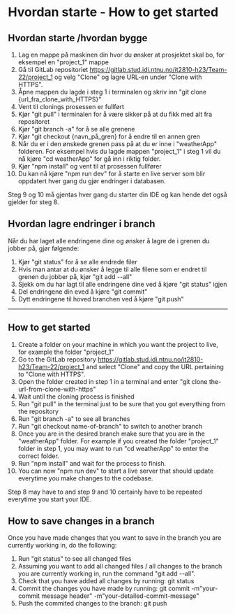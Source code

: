 # Hvordan starte - How to get started
## Hvordan starte /hvordan bygge
1. Lag en mappe på maskinen din hvor du ønsker at prosjektet skal bo, for eksempel en "project_1" mappe
2. Gå til GitLab repositoriet https://gitlab.stud.idi.ntnu.no/it2810-h23/Team-22/project_1 og velg "Clone" og lagre URL-en under "Clone with HTTPS".
3. Åpne mappen du lagde i steg 1 i terminalen og skriv inn "git clone {url_fra_clone_with_HTTPS}" 
4. Vent til clonings prosessen er fullført
5. Kjør "git pull" i terminalen for å være sikker på at du fikk med alt fra repositoret
6. Kjør "git branch -a" for å se alle grenene 
7. Kjør "git checkout {navn_på_gren} for å endre til en annen gren 
8. Når du er i den ønskede grenen pass på at du er inne i "weatherApp" folderen. For eksempel hvis du lagde mappen "project_1" i steg 1 vil du nå kjøre "cd weatherApp" for gå inn i riktig folder.
9. Kjør "npm install" og vent til at prosessen fullfører
10. Du kan nå kjøre "npm run dev" for å starte en live server som blir oppdatert hver gang du gjør endringer i databasen. 

Steg 9 og 10 må gjentas hver gang du starter din IDE og kan hende det også gjelder for steg 8.

## Hvordan lagre endringer i branch
Når du har laget alle endringene dine og ønsker å lagre de i grenen du jobber på, gjør følgende:
1. Kjør "git status" for å se alle endrede filer
2. Hvis man antar at du ønsker å legge til alle filene som er endret til grenen du jobber på, kjør "git add --all"
3. Sjekk om du har lagt til alle endringene dine ved å kjøre "git status" igjen
4. Del endringene din eved å kjøre "git commit"
5. Dytt endringene til hoved branchen ved å kjøre "git push"

---

## How to get started
1. Create a folder on your machine in which you want the project to live, for example the folder "project_1"
2. Go to the GitLab repository https://gitlab.stud.idi.ntnu.no/it2810-h23/Team-22/project_1 and select "Clone" and copy the URL pertaining to "Clone with HTTPS".
3. Open the folder created in step 1 in a terminal and enter "git clone the-url-from-clone-with-https"
4. Wait until the cloning process is finished
5. Run "git pull" in the terminal just to be sure that you got everything from the repository
6. Run "git branch -a" to see all branches
7. Run "git checkout name-of-branch" to switch to another branch
8. Once you are in the desired branch make sure that you are in the "weatherApp" folder. For example if you created the folder "project_1" folder in step 1, you may want to run "cd weatherApp" to enter the correct folder.
9. Run "npm install" and wait for the process to finish.
10. You can now "npm run dev" to start a live server that should update everytime you make changes to the codebase.

Step 8 may  have to and step 9 and 10 certainly  have to be repeated everytime you start your IDE. 

## How to save changes in a branch
Once you have made changes that you want to save in the branch you are currently working in, do the following:
1. Run "git status" to see all changed files
2. Assuming you want to add all changed files / all changes to the branch you are currently working in, run the command "git add --all".
5. Check that you have added all changes by running: git status
4. Commit the changes you have made by running: git commit -m"your-commit message header" -m"your-detailed-commit-message"
5. Push the commited changes to the branch: git push

